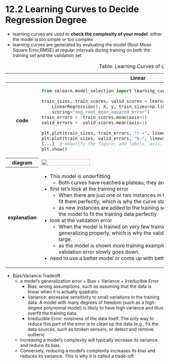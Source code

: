 # 12.2 Learning Curves to Decide Regression Degree

- learning curves are used to **check the complexity of your model**: either the model is too simple or too complex
- learning curves are generated by evaluating the model (Root Mean Square Error,RMSE) at regular intervals during training on both the training set and the validation set

<div class="table-responsive">
<table class="table" width="100%">
<caption>Table: Learning Curves of Linear and 10th-degree Polynomial Regression Models for a Quadratic Dataset</caption>
<thead>
<tr><th></th><th>Linear</th><th>10th-Degree Polynomial</th></tr>
</thead>
<tbody>
<tr>
<th>code</th>
<td>

```python
from sklearn.model_selection import learning_curve

train_sizes, train_scores, valid_scores = learning_curve(
    LinearRegression(), X, y, train_sizes=np.linspace(0.01, 1.0, 40), cv=5,
    scoring="neg_root_mean_squared_error")
train_errors = -train_scores.mean(axis=1)
valid_errors = -valid_scores.mean(axis=1)

plt.plot(train_sizes, train_errors, "r-+", linewidth=2, label="train")
plt.plot(train_sizes, valid_errors, "b-", linewidth=3, label="valid")
[...]  # beautify the figure: add labels, axis, grid, and legend
plt.show()
```

</td>
<td>

```python
from sklearn.pipeline import make_pipeline

polynomial_regression = make_pipeline(
    PolynomialFeatures(degree=10, include_bias=False),
    LinearRegression())

train_sizes, train_scores, valid_scores = learning_curve(
    polynomial_regression, X, y, train_sizes=np.linspace(0.01, 1.0, 40), cv=5,
    scoring="neg_root_mean_squared_error")
[...]  # same as earlier
```

</td>
</tr>

<tr>
<th>
diagram
</th>
<td>
<img width=50% src="books\Hands-On ML\lc-4-linear.png" />
</td>
<td>
<img width=50% src="books\Hands-On ML\lc-4-10th-poly.png" />
</td>
</tr>

<tr>
<th>explanation</th>
<td>

- This model is underfitting
  - Both curves have reached a plateau; they are close and fairly high
- first let’s look at the training error
  - When there are just one or two instances in the training set, the model can fit them perfectly, which is why the curve starts at zero.
  - as new instances are added to the training set, it becomes impossible for the model to fit the training data perfectly
- look at the validation error
  - When the model is trained on very few training instances, it is incapable of generalizing properly, which is why the validation error is initially quite large.
  - as the model is shown more training examples, it learns, and thus the validation error slowly goes down.  
- need to use a better model or come up with better features.

</td>

<td>

- This model is overfitting
  - The error on the training data is much lower than before.
  - There is a gap between the curves. This means that the model performs significantly better on the training data than on the validation data, which is the _hallmark_ of an overfitting model.
- ways to improve an overfitting model:
  - feed it more training data until the validation error reaches the training error
  - **regularization**

</td>
</tr>
</tbody>
</table>
</div>

- Bias/Variance Tradeoff
  - a model’s generalization error = Bias + Variance + Irreducible Error
    - Bias:  wrong assumptions, such as assuming that the data is linear when it is actually quadratic
    - Variance: excessive sensitivity to small variations in the training data. A model with many degrees of freedom (such as a high-degree polynomial model) is likely to have high variance and thus overfit the training data.
    - Irreducible Error: noisiness of the data itself. The only way to reduce this part of the error is to clean up the data (e.g., fix the data sources, such as broken sensors, or detect and remove outliers)
  - Increasing a model’s complexity will typically increase its variance and reduce its bias.
  - Conversely, reducing a model’s complexity increases its bias and reduces its variance. This is why it is called a trade-off.
